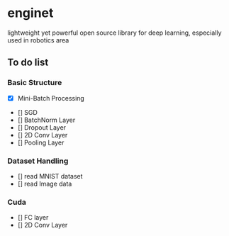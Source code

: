 # enginet
lightweight yet powerful open source library for deep learning, especially used in robotics area

## To do list
### Basic Structure
- [x] Mini-Batch Processing
- [] SGD
- [] BatchNorm Layer
- [] Dropout Layer
- [] 2D Conv Layer
- [] Pooling Layer

### Dataset Handling
- [] read MNIST dataset
- [] read Image data

### Cuda
- [] FC layer
- [] 2D Conv Layer
